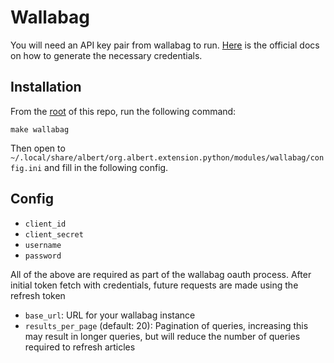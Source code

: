 # Wallabag

You will need an API key pair from wallabag to run. [Here](https://doc.wallabag.org/en/developer/api/readme.html) is the official docs on how to generate the necessary credentials.

## Installation

From the [root](../) of this repo, run the following command:

```shell
make wallabag
```

Then open to `~/.local/share/albert/org.albert.extension.python/modules/wallabag/config.ini` and fill in the following config.

## Config

- `client_id`
- `client_secret`
- `username`
- `password`

All of the above are required as part of the wallabag oauth process. After initial token fetch with credentials, future requests are made using the refresh token

- `base_url`: URL for your wallabag instance
- `results_per_page` (default: 20): Pagination of queries, increasing this may result in longer queries, but will reduce the number of queries required to refresh articles
